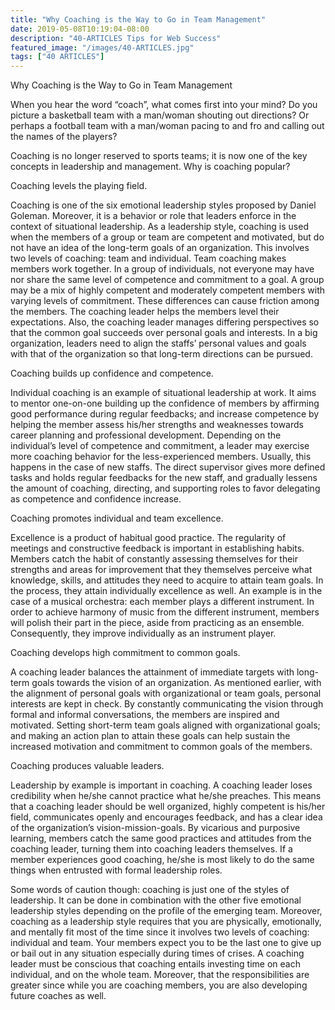 ```yaml
---
title: "Why Coaching is the Way to Go in Team Management"
date: 2019-05-08T10:19:04-08:00
description: "40-ARTICLES Tips for Web Success"
featured_image: "/images/40-ARTICLES.jpg"
tags: ["40 ARTICLES"]
---
```


Why Coaching is the Way to Go in Team Management


When you hear the word “coach”, what comes first into your mind? Do you picture a basketball team with a man/woman shouting out directions? Or perhaps a football team with a man/woman pacing to and fro and calling out the names of the players? 

Coaching is no longer reserved to sports teams; it is now one of the key concepts in leadership and management. Why is coaching popular?
 
Coaching levels the playing field.

Coaching is one of the six emotional leadership styles proposed by Daniel Goleman. Moreover, it is a behavior or role that leaders enforce in the context of situational leadership. As a leadership style, coaching is used when the members of a group or team are competent and motivated, but do not have an idea of the long-term goals of an organization. This involves two levels of coaching: team and individual. Team coaching makes members work together. In a group of individuals, not everyone may have nor share the same level of competence and commitment to a goal. A group may be a mix of highly competent and moderately competent members with varying levels of commitment. These differences can cause friction among the members. The coaching leader helps the members level their expectations. Also, the coaching leader manages differing perspectives so that the common goal succeeds over personal goals and interests. In a big organization, leaders need to align the staffs’ personal values and goals with that of the organization so that long-term directions can be pursued.

Coaching builds up confidence and competence.

Individual coaching is an example of situational leadership at work. It aims to mentor one-on-one building up the confidence of members by affirming good performance during regular feedbacks; and increase competence by helping the member assess his/her strengths and weaknesses towards career planning and professional development. Depending on the individual’s level of competence and commitment, a leader may exercise more coaching behavior for the less-experienced members. Usually, this happens in the case of new staffs. The direct supervisor gives more defined tasks and holds regular feedbacks for the new staff, and gradually lessens the amount of coaching, directing, and supporting roles to favor delegating as competence and confidence increase.

Coaching promotes individual and team excellence.

Excellence is a product of habitual good practice. The regularity of meetings and constructive feedback is important in establishing habits. Members catch the habit of constantly assessing themselves for their strengths and areas for improvement that they themselves perceive what knowledge, skills, and attitudes they need to acquire to attain team goals. In the process, they attain individually excellence as well. An example is in the case of a musical orchestra: each member plays a different instrument. In order to achieve harmony of music from the different instrument, members will polish their part in the piece, aside from practicing as an ensemble. Consequently, they improve individually as an instrument player. 

Coaching develops high commitment to common goals.

A coaching leader balances the attainment of immediate targets with long-term goals towards the vision of an organization. As mentioned earlier, with the alignment of personal goals with organizational or team goals, personal interests are kept in check. By constantly communicating the vision through formal and informal conversations, the members are inspired and motivated. Setting short-term team goals aligned with organizational goals; and making an action plan to attain these goals can help sustain the increased motivation and commitment to common goals of the members.

Coaching produces valuable leaders.

Leadership by example is important in coaching. A coaching leader loses credibility when he/she cannot practice what he/she preaches. This means that a coaching leader should be well organized, highly competent is his/her field, communicates openly and encourages feedback, and has a clear idea of the organization’s vision-mission-goals. By vicarious and purposive learning, members catch the same good practices and attitudes from the coaching leader, turning them into coaching leaders themselves. If a member experiences good coaching, he/she is most likely to do the same things when entrusted with formal leadership roles.

Some words of caution though: coaching is just one of the styles of leadership. It can be done in combination with the other five emotional leadership styles depending on the profile of the emerging team. Moreover, coaching as a leadership style requires that you are physically, emotionally, and mentally fit most of the time since it involves two levels of coaching: individual and team. Your members expect you to be the last one to give up or bail out in any situation especially during times of crises. A coaching leader must be conscious that coaching entails investing time on each individual, and on the whole team. Moreover, that the responsibilities are greater since while you are coaching members, you are also developing future coaches as well. 

